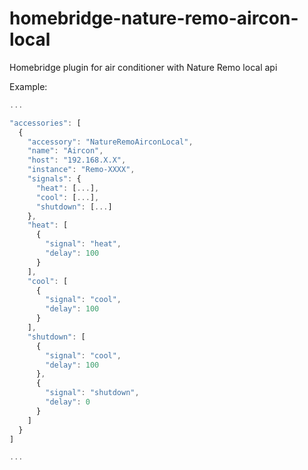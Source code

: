 # homebridge-nature-remo-aircon-local

Homebridge plugin for air conditioner with Nature Remo local api

Example:

```js
...

"accessories": [
  {
    "accessory": "NatureRemoAirconLocal",
    "name": "Aircon",
    "host": "192.168.X.X",
    "instance": "Remo-XXXX",
    "signals": {
      "heat": [...],
      "cool": [...],
      "shutdown": [...]
    },
    "heat": [
      {
        "signal": "heat",
        "delay": 100
      }
    ],
    "cool": [
      {
        "signal": "cool",
        "delay": 100
      }
    ],
    "shutdown": [
      {
        "signal": "cool",
        "delay": 100
      },
      {
        "signal": "shutdown",
        "delay": 0
      }
    ]
  }
]

...
```
